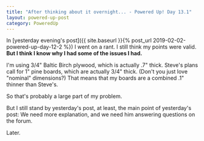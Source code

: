 ```yaml
---
title: "After thinking about it overnight... - Powered Up! Day 13.1"
layout: powered-up-post
category: PoweredUp
---
```

In [yesterday evening's post]({{ site.baseurl }}{% post_url 2019-02-02-powered-up-day-12-2 %}) I went on a rant. I still think my points were valid. **But I think I know why I had some of the issues I had.**

I'm using 3/4" Baltic Birch plywood, which is actually .7" thick. Steve's plans call for 1" pine boards, which are actually 3/4" thick. (Don't you just love "nominal" dimensions?) That means that my boards are a combined .1" thinner than Steve's.

So that's probably a large part of my problem.

But I still stand by yesterday's post, at least, the main point of yesterday's post: We need more explanation, and we need him answering questions on the forum.

Later.